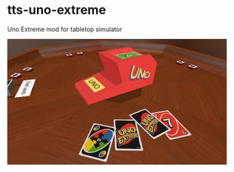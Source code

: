 # tts-uno-extreme
Uno Extreme mod for tabletop simulator


![A screenshot of the mod. A clunky red machine sits in the middle of a table with a playing card on top. Next to it is a spread of other cards from the game. On the left is a button that is labeled Deal Cards. ](https://github.com/ruvans/tts-uno-extreme/blob/master/unoExtreme.png?raw=true)